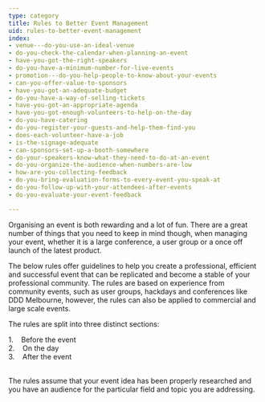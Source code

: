 ```yaml
---
type: category
title: Rules to Better Event Management
uid: rules-to-better-event-management
index:
- venue---do-you-use-an-ideal-venue
- do-you-check-the-calendar-when-planning-an-event
- have-you-got-the-right-speakers
- do-you-have-a-minimum-number-for-live-events
- promotion---do-you-help-people-to-know-about-your-events
- can-you-offer-value-to-sponsors
- have-you-got-an-adequate-budget
- do-you-have-a-way-of-selling-tickets
- have-you-got-an-appropriate-agenda
- have-you-got-enough-volunteers-to-help-on-the-day
- do-you-have-catering
- do-you-register-your-guests-and-help-them-find-you
- does-each-volunteer-have-a-job
- is-the-signage-adequate
- can-sponsors-set-up-a-booth-somewhere
- do-your-speakers-know-what-they-need-to-do-at-an-event
- do-you-organize-the-audience-when-numbers-are-low
- how-are-you-collecting-feedback
- do-you-bring-evaluation-forms-to-every-event-you-speak-at
- do-you-follow-up-with-your-attendees-after-events
- do-you-evaluate-your-event-feedback

---
```


<p></p><p class="ssw15-rteElement-P">Organising an event is both rewarding and a lot of fun. There are a great number of things that you need to keep in mind though, when managing your event, whether it is a large conference, a user group or a once off launch of the latest product.</p><div><p class="ssw15-rteElement-P">The below rules off​er guidelines to help you create a professional, efficient and successful event that can be replicated and become a stable of your professional community. The rules are based on experience from community events, such as user groups, hackdays and conferences like DDD Melbourne, however, the rules can also be applied to commercial and large scale events.​​​</p><p class="ssw15-rteElement-P">The rules are split into three ​​distinct sections&#58;​<br></p>1.&#160;&#160;&#160; Before the event<br>2.&#160;&#160;&#160; On the day<br>3.&#160;&#160;&#160; After the event</div><div><br><p class="ssw15-rteElement-P">The rules assume that your event idea has been properly researched and you have an audience for the particular field and topic you are addressing.</p></div>

